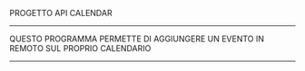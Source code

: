 PROGETTO API CALENDAR

-----
QUESTO PROGRAMMA PERMETTE DI AGGIUNGERE UN EVENTO IN REMOTO SUL PROPRIO CALENDARIO



----

